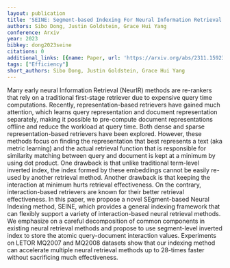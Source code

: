 ```yaml
---
layout: publication
title: 'SEINE: Segment-based Indexing For Neural Information Retrieval'
authors: Sibo Dong, Justin Goldstein, Grace Hui Yang
conference: Arxiv
year: 2023
bibkey: dong2023seine
citations: 0
additional_links: [{name: Paper, url: 'https://arxiv.org/abs/2311.15923'}]
tags: ["Efficiency"]
short_authors: Sibo Dong, Justin Goldstein, Grace Hui Yang
---
```

Many early neural Information Retrieval (NeurIR) methods are re-rankers that
rely on a traditional first-stage retriever due to expensive query time
computations. Recently, representation-based retrievers have gained much
attention, which learns query representation and document representation
separately, making it possible to pre-compute document representations offline
and reduce the workload at query time. Both dense and sparse
representation-based retrievers have been explored. However, these methods
focus on finding the representation that best represents a text (aka metric
learning) and the actual retrieval function that is responsible for similarity
matching between query and document is kept at a minimum by using dot product.
One drawback is that unlike traditional term-level inverted index, the index
formed by these embeddings cannot be easily re-used by another retrieval
method. Another drawback is that keeping the interaction at minimum hurts
retrieval effectiveness. On the contrary, interaction-based retrievers are
known for their better retrieval effectiveness. In this paper, we propose a
novel SEgment-based Neural Indexing method, SEINE, which provides a general
indexing framework that can flexibly support a variety of interaction-based
neural retrieval methods. We emphasize on a careful decomposition of common
components in existing neural retrieval methods and propose to use
segment-level inverted index to store the atomic query-document interaction
values. Experiments on LETOR MQ2007 and MQ2008 datasets show that our indexing
method can accelerate multiple neural retrieval methods up to 28-times faster
without sacrificing much effectiveness.